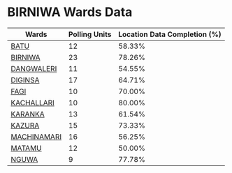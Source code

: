 
# BIRNIWA Wards Data

| Wards | Polling Units | Location Data Completion (%) |
| ---- | ----- | ------- |
| [BATU](./wards/3689-batu) | 12 | 58.33% |
| [BIRNIWA](./wards/3690-birniwa) | 23 | 78.26% |
| [DANGWALERI](./wards/3691-dangwaleri) | 11 | 54.55% |
| [DIGINSA](./wards/3692-diginsa) | 17 | 64.71% |
| [FAGI](./wards/3693-fagi) | 10 | 70.00% |
| [KACHALLARI](./wards/3694-kachallari) | 10 | 80.00% |
| [KARANKA](./wards/3695-karanka) | 13 | 61.54% |
| [KAZURA](./wards/3696-kazura) | 15 | 73.33% |
| [MACHINAMARI](./wards/3697-machinamari) | 16 | 56.25% |
| [MATAMU](./wards/3698-matamu) | 12 | 50.00% |
| [NGUWA](./wards/3699-nguwa) | 9 | 77.78% |




